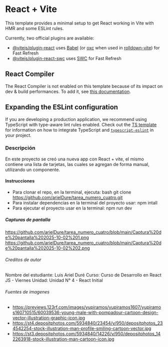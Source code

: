 # React + Vite

This template provides a minimal setup to get React working in Vite with HMR and some ESLint rules.

Currently, two official plugins are available:

- [@vitejs/plugin-react](https://github.com/vitejs/vite-plugin-react/blob/main/packages/plugin-react) uses [Babel](https://babeljs.io/) (or [oxc](https://oxc.rs) when used in [rolldown-vite](https://vite.dev/guide/rolldown)) for Fast Refresh
- [@vitejs/plugin-react-swc](https://github.com/vitejs/vite-plugin-react/blob/main/packages/plugin-react-swc) uses [SWC](https://swc.rs/) for Fast Refresh

## React Compiler

The React Compiler is not enabled on this template because of its impact on dev & build performances. To add it, see [this documentation](https://react.dev/learn/react-compiler/installation).

## Expanding the ESLint configuration

If you are developing a production application, we recommend using TypeScript with type-aware lint rules enabled. Check out the [TS template](https://github.com/vitejs/vite/tree/main/packages/create-vite/template-react-ts) for information on how to integrate TypeScript and [`typescript-eslint`](https://typescript-eslint.io) in your project.

### Descripción
En este proyecto se creó una nueva app con React + vite, el mismo contiene una lista de tarjetas, las cuales se agregan de forma manual, utilizando un componente.

#### Instrucciones
- Para clonar el repo, en la terminal, ejecuta: bash git clone https://github.com/arielDure/tarea_numero_cuatro.git
- Para instalar dependencias en la terminal del proyecto usar: npm intall
- Para ejecutar el proyecto usar en la terminal: npm run dev

##### Capturas de pantalla
https://github.com/arielDure/tarea_numero_cuatro/blob/main/Captura%20de%20pantalla%202025-10-02%201.png
https://github.com/arielDure/tarea_numero_cuatro/blob/main/Captura%20de%20pantalla%202025-10-02%202.png

###### Creditos de autor
Nombre del estudiante: Luis Ariel Duré Curso: Curso de Desarrollo en React JS - Viernes Unidad: Unidad N° 4 - React Initial

###### Fuentes de imagenes
- https://previews.123rf.com/images/yupiramos/yupiramos1607/yupiramos160710515/60039536-young-male-with-pompadour-cartoon-design-vector-illustration-graphic-icon.jpg
- https://st4.depositphotos.com/5934840/23454/v/950/depositphotos_234542254-stock-illustration-man-profile-smiling-cartoon-vector.jpg
- https://st3.depositphotos.com/5934840/14226/v/950/depositphotos_142263918-stock-illustration-man-cartoon-icon.jpg
